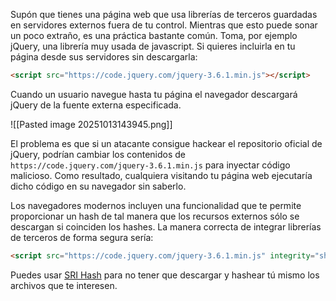 Supón que tienes una página web que usa librerías de terceros guardadas en servidores externos fuera de tu control. Mientras que esto puede sonar un poco extraño, es una práctica bastante común. Toma, por ejemplo jQuery, una librería muy usada de javascript. Si quieres incluirla en tu página desde sus servidores sin descargarla:

```html
<script src="https://code.jquery.com/jquery-3.6.1.min.js"></script>
```

Cuando un usuario navegue hasta tu página el navegador descargará jQuery de la fuente externa especificada.

![[Pasted image 20251013143945.png]]

El problema es que si un atacante consigue hackear el repositorio oficial de jQuery, podrían cambiar los contenidos de `https://code.jquery.com/jquery-3.6.1.min.js` para inyectar código malicioso. Como resultado, cualquiera visitando tu página web ejecutaría dicho código en su navegador sin saberlo.

Los navegadores modernos incluyen una funcionalidad que te permite proporcionar un hash de tal manera que los recursos externos sólo se descargan si coinciden los hashes. La manera correcta de integrar librerías de terceros de forma segura sería:

```html
<script src="https://code.jquery.com/jquery-3.6.1.min.js" integrity="sha256-o88AwQnZB+VDvE9tvIXrMQaPlFFSUTR+nldQm1LuPXQ=" crossorigin="anonymous"></script>
```

Puedes usar [SRI Hash](https://www.srihash.org/) para no tener que descargar y hashear tú mismo los archivos que te interesen.